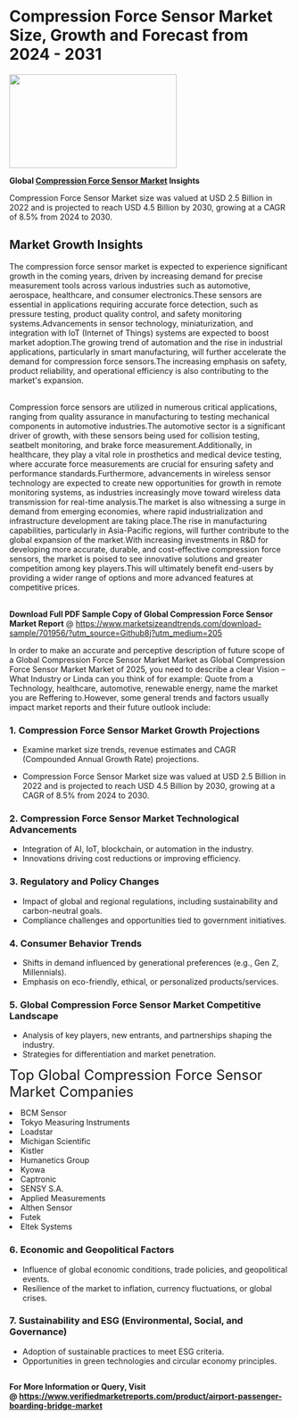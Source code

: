 <H1>Compression Force Sensor Market Size, Growth and Forecast from 2024 - 2031</H1><img class="aligncenter size-medium wp-image-584254" src="https://thirdeyenews.in/wp-content/uploads/2024/09/Global-Market-Research-300x168.jpeg" alt="" width="300" height="168" /><p><strong>Global&nbsp;<a href="https://www.marketsizeandtrends.com/download-sample/701956/?utm_source=Github8j?utm_medium=205">Compression Force Sensor Market</a> Insights</strong></p><p>Compression Force Sensor Market size was valued at USD 2.5 Billion in 2022 and is projected to reach USD 4.5 Billion by 2030, growing at a CAGR of 8.5% from 2024 to 2030.</p><p><h2>Market Growth Insights</h2> <p>The compression force sensor market is expected to experience significant growth in the coming years, driven by increasing demand for precise measurement tools across various industries such as automotive, aerospace, healthcare, and consumer electronics.These sensors are essential in applications requiring accurate force detection, such as pressure testing, product quality control, and safety monitoring systems.Advancements in sensor technology, miniaturization, and integration with IoT (Internet of Things) systems are expected to boost market adoption.The growing trend of automation and the rise in industrial applications, particularly in smart manufacturing, will further accelerate the demand for compression force sensors.The increasing emphasis on safety, product reliability, and operational efficiency is also contributing to the market's expansion.<br><br></p> <p>Compression force sensors are utilized in numerous critical applications, ranging from quality assurance in manufacturing to testing mechanical components in automotive industries.The automotive sector is a significant driver of growth, with these sensors being used for collision testing, seatbelt monitoring, and brake force measurement.Additionally, in healthcare, they play a vital role in prosthetics and medical device testing, where accurate force measurements are crucial for ensuring safety and performance standards.Furthermore, advancements in wireless sensor technology are expected to create new opportunities for growth in remote monitoring systems, as industries increasingly move toward wireless data transmission for real-time analysis.The market is also witnessing a surge in demand from emerging economies, where rapid industrialization and infrastructure development are taking place.The rise in manufacturing capabilities, particularly in Asia-Pacific regions, will further contribute to the global expansion of the market.With increasing investments in R&D for developing more accurate, durable, and cost-effective compression force sensors, the market is poised to see innovative solutions and greater competition among key players.This will ultimately benefit end-users by providing a wider range of options and more advanced features at competitive prices.<br><br></p><p><span class=""><strong>Download Full PDF Sample Copy of Global Compression Force Sensor Market Report</strong> @ <a href="https://www.marketsizeandtrends.com/download-sample/701956/?utm_source=Github8j?utm_medium=205" target="_blank">https://www.marketsizeandtrends.com/download-sample/701956/?utm_source=Github8j?utm_medium=205</a></span></p><p>In order to make an accurate and perceptive description of future scope of a Global&nbsp;Compression Force Sensor Market Market as Global&nbsp;Compression Force Sensor Market Market of 2025, you need to describe a clear Vision &ndash; What Industry or Linda can you think of for example: Quote from a Technology, healthcare, automotive, renewable energy, name the market you are Reffering to.However, some general trends and factors usually impact market reports and their future outlook include:</p><h3>1.&nbsp;<strong>Compression Force Sensor Market Growth Projections</strong></h3><ul><li>Examine market size trends, revenue estimates and CAGR (Compounded Annual Growth Rate) projections.</li><li><p>Compression Force Sensor Market size was valued at USD 2.5 Billion in 2022 and is projected to reach USD 4.5 Billion by 2030, growing at a CAGR of 8.5% from 2024 to 2030.</p></li></ul><h3>2.&nbsp;<strong>Compression Force Sensor Market Technological Advancements</strong></h3><ul><li>Integration of AI, IoT, blockchain, or automation in the industry.</li><li>Innovations driving cost reductions or improving efficiency.</li></ul><h3>3.&nbsp;<strong>Regulatory and Policy Changes</strong></h3><ul><li>Impact of global and regional regulations, including sustainability and carbon-neutral goals.</li><li>Compliance challenges and opportunities tied to government initiatives.</li></ul><h3>4.&nbsp;<strong>Consumer Behavior Trends</strong></h3><ul><li>Shifts in demand influenced by generational preferences (e.g., Gen Z, Millennials).</li><li>Emphasis on eco-friendly, ethical, or personalized products/services.</li></ul><h3>5.&nbsp;<strong>Global Compression Force Sensor Market Competitive Landscape</strong></h3><ul><li>Analysis of key players, new entrants, and partnerships shaping the industry.</li><li>Strategies for differentiation and market penetration.</li></ul><p data-pm-slice="1 1 []"><span style="color: inherit; font-family: inherit; font-size: 25px;">Top Global Compression Force Sensor Market Companies</span></p><div class="" data-test-id=""><p><li>BCM Sensor</li><li> Tokyo Measuring Instruments</li><li> Loadstar</li><li> Michigan Scientific</li><li> Kistler</li><li> Humanetics Group</li><li> Kyowa</li><li> Captronic</li><li> SENSY S.A.</li><li> Applied Measurements</li><li> Althen Sensor</li><li> Futek</li><li> Eltek Systems</li></p></div><h3>6.&nbsp;<strong>Economic and Geopolitical Factors</strong></h3><ul><li>Influence of global economic conditions, trade policies, and geopolitical events.</li><li>Resilience of the market to inflation, currency fluctuations, or global crises.</li></ul><h3>7.&nbsp;<strong>Sustainability and ESG (Environmental, Social, and Governance)</strong></h3><ul><li>Adoption of sustainable practices to meet ESG criteria.</li><li>Opportunities in green technologies and circular economy principles.</li></ul><h2><strong style="font-size: 14px;">For More Information or Query, Visit @&nbsp;</strong><a style="background-color: #ffffff; font-size: 14px;" href="https://www.marketsizeandtrends.com/report/compression-force-sensor-market/" target="_blank">https://www.verifiedmarketreports.com/product/airport-passenger-boarding-bridge-market</a></h2>